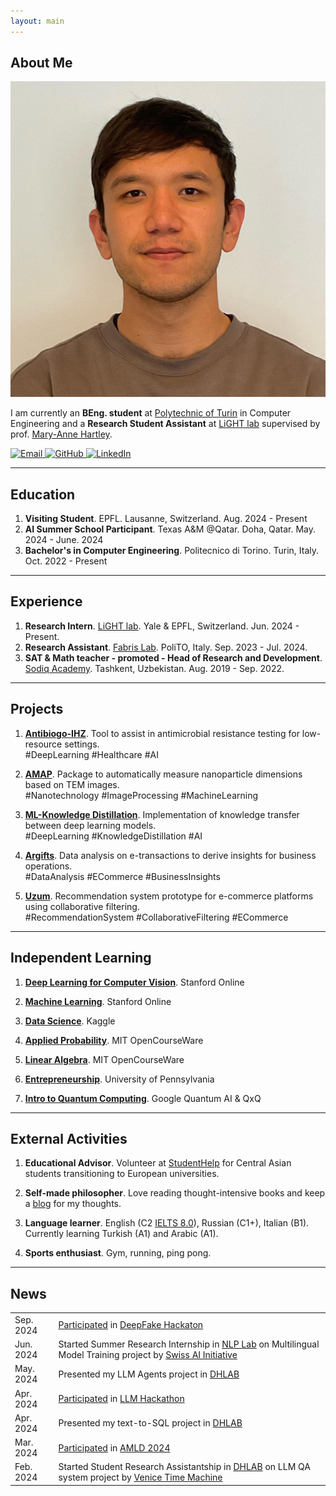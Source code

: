 ```yaml
---
layout: main
---
```

## <span class="section-bar"></span> About Me

<img class="profile-picture" src="profile-picture.jpeg">

I am currently an **BEng. student** at [Polytechnic of Turin]([https://epfl.ch](https://www.polito.it/)) in Computer Engineering and a **Research Student Assistant** at [LiGHT lab]([https://www.yale-light.org/]) supervised by prof. [Mary-Anne Hartley]([https://medicine.yale.edu/profile/mary-anne-hartley/]). 

<p align="left">
  <a href="mailto:mukhammadali.sayfiddinov@student.polito.it">
    <img src="https://img.icons8.com/ios-filled/50/000000/email.png" alt="Email" style="width:20px; height:20px;" />
  </a>
  <a href="https://github.com/aleph17">
    <img src="https://img.icons8.com/ios-filled/50/000000/github.png" alt="GitHub" style="width:20px; height:20px;" />
  </a>
  <a href="https://www.linkedin.com/in/mukali/">
    <img src="https://img.icons8.com/ios-filled/50/000000/linkedin.png" alt="LinkedIn" style="width:20px; height:20px;" />
  </a>
</p>

---

## <span class="section-bar"></span> Education

1. **Visiting Student**. EPFL. Lausanne, Switzerland. <span class="dates">Aug. 2024 - Present</span>
2. **AI Summer School Participant**. Texas A&M @Qatar. Doha, Qatar. <span class="dates">May. 2024 - June. 2024</span>
3. **Bachelor's in Computer Engineering**. Politecnico di Torino. Turin, Italy. <span class="dates">Oct. 2022 - Present</span>

---

## <span class="section-bar"></span> Experience

1. **Research Intern**. [LiGHT lab](https://www.yale-light.org/). Yale & EPFL, Switzerland. <span class="dates">Jun. 2024 - Present.</span> <br> 
2. **Research Assistant**. [Fabris Lab](https://www.epfl.ch/labs/dhlab/). PoliTO, Italy. <span class="dates">Sep. 2023 - Jul. 2024.</span> <br> 
3. **SAT & Math teacher - promoted - Head of Research and Development**. [Sodiq Academy](https://sodiqacademy.uz/). Tashkent, Uzbekistan. <span class="dates">Aug. 2019 - Sep. 2022.</span>

--- 

## <span class="section-bar"></span> Projects
1. **[Antibiogo-IHZ](https://github.com/aleph17/Antibiogo--IHZ)**. Tool to assist in antimicrobial resistance testing for low-resource settings. <br> <span class="tag">#DeepLearning</span> <span class="tag">#Healthcare</span> <span class="tag">#AI</span>

2. **[AMAP](https://github.com/aleph17/AMAP)**. Package to automatically measure nanoparticle dimensions based on TEM images. <br> <span class="tag">#Nanotechnology</span> <span class="tag">#ImageProcessing</span> <span class="tag">#MachineLearning</span>

3. **[ML-Knowledge Distillation](https://github.com/aleph17/ML-KnowledgeDistillation)**. Implementation of knowledge transfer between deep learning models. <br> <span class="tag">#DeepLearning</span> <span class="tag">#KnowledgeDistillation</span> <span class="tag">#AI</span>

4. **[Argifts](https://github.com/aleph17/Argifts-Data-Analysis)**. Data analysis on e-transactions to derive insights for business operations. <br> <span class="tag">#DataAnalysis</span> <span class="tag">#ECommerce</span> <span class="tag">#BusinessInsights</span>

5. **[Uzum](https://github.com/aleph17/Uzum)**. Recommendation system prototype for e-commerce platforms using collaborative filtering. <br> <span class="tag">#RecommendationSystem</span> <span class="tag">#CollaborativeFiltering</span> <span class="tag">#ECommerce</span>

---


## <span class="section-bar"></span> Independent Learning
1. **[Deep Learning for Computer Vision](https://github.com/aleph17/cs231n)**. Stanford Online

2. **[Machine Learning](https://coursera.org/verify/specialization/EQK94P2236NR)**. Stanford Online

3. **[Data Science](https://drive.google.com/drive/folders/1GaDuIVe9gUTxDT-hVQuBrO8uhJqlO5_H?usp=drive_link)**. Kaggle

4. **[Applied Probability](https://drive.google.com/file/d/13lU3xfmI12Z88l9tEWb4w-F8dSRaVrkd/view?usp=sharing%20-)**. MIT OpenCourseWare

5. **[Linear Algebra](https://drive.google.com/file/d/1Ibgi8zKDHEeeuuIBBeV1oObm8PBLoPdq/view?usp=sharing)**. MIT OpenCourseWare

6. **[Entrepreneurship](https://coursera.org/verify/specialization/75F3XIG0IMUF)**. University of Pennsylvania

7. **[Intro to Quantum Computing](https://drive.google.com/file/d/1XlsxQS0pzdEUZvcIVNEF4eA2m0XKp4Ij/view?usp=sharing)**. Google Quantum AI & QxQ

---

## <span class="section-bar"></span> External Activities
1. **Educational Advisor**. Volunteer at [StudentHelp](https://t.me/StudentHelpItaly) for Central Asian students transitioning to European universities.

2. **Self-made philosopher**. Love reading thought-intensive books and keep a [blog](https://t.me/inshorter) for my thoughts.

3. **Language learner**. English (C2 [IELTS 8.0](https://drive.google.com/file/d/187g0toTuzfwWyZoiEZ4tScRzL2aY58Nq/view?usp=sharing)), Russian (C1+), Italian (B1). Currently learning Turkish (A1) and Arabic (A1).

4. **Sports enthusiast**. Gym, running, ping pong.

---

## <span class="section-bar"></span> News
<table>
  <tr>
    <td>Sep. 2024</td>
    <td><a href="https://deepfake-minihackaton.my.canva.site/">Participated</a> in <a href="https://memento.epfl.ch/event/deepfake-mini-hackathon/">DeepFake Hackaton</a></td>
  </tr>
  <tr>
    <td>Jun. 2024</td>
    <td>Started Summer Research Internship in <a href="https://nlp.epfl.ch">NLP Lab</a> on Multilingual Model Training project by <a href="https://www.swiss-ai.org">Swiss AI Initiative</a></td>
  </tr>
  <tr>
    <td>May. 2024</td>
    <td>Presented my LLM Agents project in <a href="https://www.epfl.ch/labs/dhlab/">DHLAB</a></td>
  </tr>
  <tr>
    <td>Apr. 2024</td>
    <td><a href="https://github.com/Jakhongir0103/Coding_interview_bot">Participated</a> in <a href="https://www.linkedin.com/posts/lauzhack_hackathon-llms-genai-activity-7189548347953750016-CaxD/">LLM Hackathon</a></td>
  </tr>
  <tr>
    <td>Apr. 2024</td>
    <td>Presented my text-to-SQL project in <a href="https://www.epfl.ch/labs/dhlab/">DHLAB</a></td>
  </tr>
  <tr>
    <td>Mar. 2024</td>
    <td><a href="https://drive.google.com/drive/folders/1teC1REyTPTpRIVsZiywHxBddBd7KoKE0">Participated</a> in <a href="https://2024.appliedmldays.org">AMLD 2024</a></td>
  </tr>
  <tr>
    <td>Feb. 2024</td>
    <td>Started Student Research Assistantship in <a href="https://www.epfl.ch/labs/dhlab/">DHLAB</a> on LLM QA system project by <a href="https://www.epfl.ch/research/domains/venice-time-machine/">Venice Time Machine</a></td>
  </tr>
</table>
